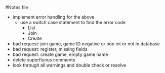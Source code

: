 #Notes file
- implement error handling for the above
  - use a switch case statement to find the error code
    - List
    - Join
    - Create
- bad request: join game, game ID negative or non int or not in database
- bad request: register, missing fields
- bad request: create game, empty game name
- delete superfluous comments
- look through all warnings and double check or resolve